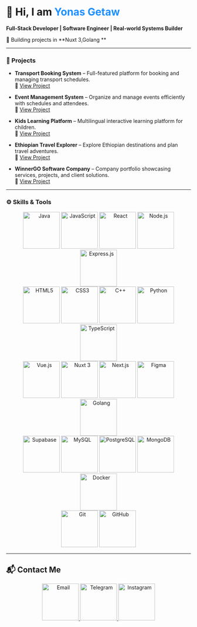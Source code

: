 # 👋 Hi, I am <span style="color:#1E90FF;">Yonas Getaw</span>
**Full-Stack Developer | Software Engineer | Real-world Systems Builder**  

🚀 Building projects in **Nuxt 3,Golang **  

---

### 🚀 Projects

- **Transport Booking System** – Full-featured platform for booking and managing transport schedules.  
  🔗 [View Project](https://transportbookingsytsem.netlify.app/)

- **Event Management System** – Organize and manage events efficiently with schedules and attendees.  
  🔗 [View Project](https://grand-crisp-bbbdfa.netlify.app/)

- **Kids Learning Platform** – Multilingual interactive learning platform for children.  
  🔗 [View Project](https://ethiopiskidslarningplatform.netlify.app/)

- **Ethiopian Travel Explorer** – Explore Ethiopian destinations and plan travel adventures.  
  🔗 [View Project](https://gentle-dragon-d5845e.netlify.app/)

- **WinnerGO Software Company** – Company portfolio showcasing services, projects, and client solutions.  
  🔗 [View Project](https://superb-starlight-ddd132.netlify.app/)

---

### ⚙️ Skills & Tools
<div align="center">
<img src="https://cdn.jsdelivr.net/gh/devicons/devicon/icons/java/java-original.svg" title="Java" width="100"/> 
<img src="https://cdn.jsdelivr.net/gh/devicons/devicon/icons/javascript/javascript-original.svg" title="JavaScript" width="100"/> 
<img src="https://cdn.jsdelivr.net/gh/devicons/devicon/icons/react/react-original.svg" title="React" width="100"/> 
<img src="https://cdn.jsdelivr.net/gh/devicons/devicon/icons/nodejs/nodejs-original.svg" title="Node.js" width="100"/> 
<img src="https://cdn.jsdelivr.net/gh/devicons/devicon/icons/express/express-original.svg" title="Express.js" width="100"/> 
<br>
<img src="https://cdn.jsdelivr.net/gh/devicons/devicon/icons/html5/html5-original.svg" title="HTML5" width="100"/> 
<img src="https://cdn.jsdelivr.net/gh/devicons/devicon/icons/css3/css3-original.svg" title="CSS3" width="100"/> 
<img src="https://cdn.jsdelivr.net/gh/devicons/devicon/icons/cplusplus/cplusplus-original.svg" title="C++" width="100"/> 
<img src="https://cdn.jsdelivr.net/gh/devicons/devicon/icons/python/python-original.svg" title="Python" width="100"/> 
<img src="https://cdn.jsdelivr.net/gh/devicons/devicon/icons/typescript/typescript-original.svg" title="TypeScript" width="100"/> 
<br>
<img src="https://cdn.jsdelivr.net/gh/devicons/devicon/icons/vuejs/vuejs-original.svg" title="Vue.js" width="100"/> 
<img src="https://cdn.jsdelivr.net/gh/devicons/devicon/icons/nuxtjs/nuxtjs-original.svg" title="Nuxt 3" width="100"/> 
<img src="https://cdn.jsdelivr.net/gh/devicons/devicon/icons/nextjs/nextjs-original.svg" title="Next.js" width="100"/> 
<img src="https://cdn.jsdelivr.net/gh/devicons/devicon/icons/figma/figma-original.svg" title="Figma" width="100"/> 
<img src="https://upload.wikimedia.org/wikipedia/commons/0/05/Go_Logo_Blue.svg" title="Golang" width="100"/> 
<br>
<img src="https://cdn.jsdelivr.net/gh/devicons/devicon/icons/supabase/supabase-original.svg" title="Supabase" width="100"/> 
<img src="https://cdn.jsdelivr.net/gh/devicons/devicon/icons/mysql/mysql-original.svg" title="MySQL" width="100"/> 
<img src="https://cdn.jsdelivr.net/gh/devicons/devicon/icons/postgresql/postgresql-original.svg" title="PostgreSQL" width="100"/> 
<img src="https://cdn.jsdelivr.net/gh/devicons/devicon/icons/mongodb/mongodb-original.svg" title="MongoDB" width="100"/> 
<img src="https://cdn.jsdelivr.net/gh/devicons/devicon/icons/docker/docker-original.svg" title="Docker" width="100"/> 
<br>
<img src="https://cdn.jsdelivr.net/gh/devicons/devicon/icons/git/git-original.svg" title="Git" width="100"/> 
<img src="https://cdn.jsdelivr.net/gh/devicons/devicon/icons/github/github-original.svg" title="GitHub" width="100"/> 
</div>

---

## 📬 Contact Me
<p align="center">
  <a href="mailto:yonasgetaw5444@gmail.com" target="_blank">
    <img src="https://cdn-icons-png.flaticon.com/512/732/732200.png" alt="Email" width="100" />
  </a>
  <a href="https://t.me/@YONAA54" target="_blank">
    <img src="https://cdn-icons-png.flaticon.com/512/2111/2111646.png" alt="Telegram" width="100" />
  </a>
  <a href="https://instagram.com/yourprofile" target="_blank">
    <img src="https://cdn-icons-png.flaticon.com/512/2111/2111463.png" alt="Instagram" width="100" />
  </a>
</p>
